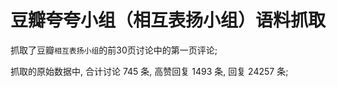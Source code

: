 

# 豆瓣夸夸小组（相互表扬小组）语料抓取

抓取了豆瓣`相互表扬小组`的前30页讨论中的第一页评论;

抓取的原始数据中, 合计讨论 745 条, 高赞回复 1493 条, 回复 24257 条;